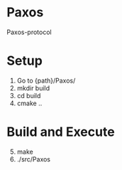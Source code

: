 # Paxos
Paxos-protocol

# Setup

1) Go to {path}/Paxos/
2) mkdir build
3) cd build
4) cmake ..

# Build and Execute

5) make
6) ./src/Paxos